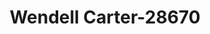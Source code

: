 ---
f_zip-code: 64759
f_state-code: MO
title: Wendell Carter-28670
f_phone: 417-398-2872
f_city-only: Lamar
f_address: 19 E Highway C Lamar
f_location-unique-id: '28670'
slug: wendell-carter-28670
updated-on: '2024-05-30T13:46:58.046Z'
created-on: '2024-05-30T13:36:59.803Z'
published-on: '2024-05-30T13:54:32.469Z'
f_city-state: cms/city/lamar-mo.md
f_company: cms/company/wendell-carter.md
f_state: cms/state/missouri.md
layout: '[payday-loan].html'
tags: payday-loan
---